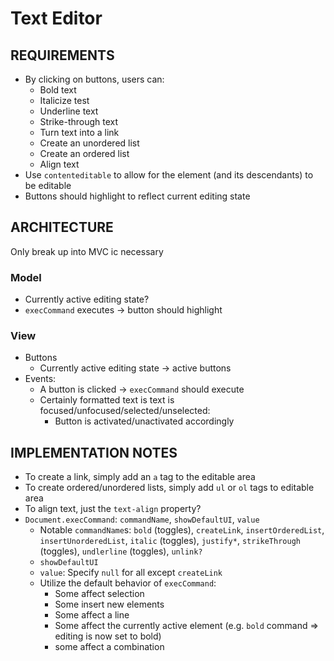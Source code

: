 # Text Editor

## REQUIREMENTS

- By clicking on buttons, users can:
  - Bold text
  - Italicize test
  - Underline text
  - Strike-through text
  - Turn text into a link
  - Create an unordered list
  - Create an ordered list
  - Align text
- Use `contenteditable` to allow for the element (and its descendants) to be editable
- Buttons should highlight to reflect current editing state

## ARCHITECTURE

Only break up into MVC ic necessary

### Model

- Currently active editing state?
- `execCommand` executes -> button should highlight

### View

- Buttons
  - Currently active editing state -> active buttons
- Events:
  - A button is clicked -> `execCommand` should execute
  - Certainly formatted text is text is focused/unfocused/selected/unselected:
    - Button is activated/unactivated accordingly

## IMPLEMENTATION NOTES

- To create a link, simply add an `a` tag to the editable area
- To create ordered/unordered lists, simply add `ul` or `ol` tags to editable area
- To align text, just the `text-align` property?
- `Document.execCommand`: `commandName`, `showDefaultUI`, `value`
  - Notable `commandName`s: `bold` (toggles), `createLink`, `insertOrderedList`, `insertUnorderedList`, `italic` (toggles), `justify*`, `strikeThrough` (toggles), `undlerline` (toggles), `unlink?`
  - `showDefaultUI`
  - `value`: Specify `null` for all except `createLink`
  - Utilize the default behavior of `execCommand`:
    - Some affect selection
    - Some insert new elements
    - Some affect a line
    - Some affect the currently active element (e.g. `bold` command => editing is now set to bold)
    - some affect a combination
